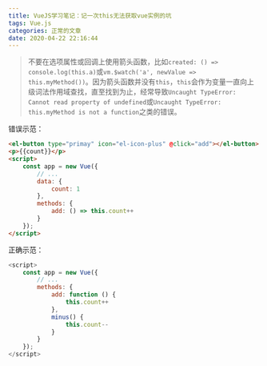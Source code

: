 ```yaml
---
title: VueJS学习笔记：记一次this无法获取vue实例的坑
tags: Vue.js
categories: 正常的文章
date: 2020-04-22 22:16:44
---
```


> 不要在选项属性或回调上使用箭头函数，比如`created: () => console.log(this.a)`或`vm.$watch('a', newValue => this.myMethod())`。因为箭头函数并没有`this`，`this`会作为变量一直向上级词法作用域查找，直至找到为止，经常导致`Uncaught TypeError: Cannot read property of undefined`或`Uncaught TypeError: this.myMethod is not a function`之类的错误。

<!-- more -->

错误示范：

```html
<el-button type="primay" icon="el-icon-plus" @click="add"></el-button>
<p>{{count}}</p>
<script>
    const app = new Vue({
        // ...
        data: {
            count: 1
        },
        methods: {
            add: () => this.count++
        }
    });
</script>
```

正确示范：
```javascript
<script>
    const app = new Vue({
        // ...
        methods: {
            add: function () {
                this.count++
            },
            minus() {
                this.count--
            }
        }
    });
</script>
```